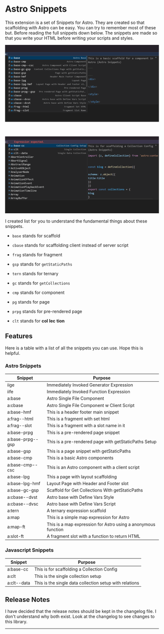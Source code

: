 # Astro Snippets

This extension is a set of Snippets for Astro. They are created so that scaffolding with Astro can be easy. You can try to remember most of these but.
Before reading the full snippets down below. The snippets are made so that you write your HTML before writing your scripts and styles.

![Basic Snippets](/images/base-snippets.gif)

<br />

![Expression Snippets](/images/content-collection-snippets.gif)

I created list for you to understand the fundamental things about these snippets.

- `base` stands for scaffold

- `cbase` stands for scaffolding client instead of server script

- `frag` stands for fragment

- `gsp` stands for `getStaticPaths`

- `tern` stands for ternary

- `gc` stands for `getCollections`

- `cmp` stands for component

- `pg` stands for page

- `prpg` stands for pre-rendered page

- `clt` stands for **col** **lec** **tion**

## Features

Here is a table with a list of all the snippets you can use. Hope this is helpful.

### Astro Snippets

| **Snippet**      | **Purpose**                                                   |
| ---------------- | ------------------------------------------------------------- |
| iige             | Immediately Invoked Generator Expression                      |
| iife             | Immediately Invoked Function Expression                       |
| a:base           | Astro Single File Component                                   |
| a:cbase          | Astro Single File Component w Client Script                   |
| a:base-hmf       | This is a header footer main snippet                          |
| a:frag--html     | This is a fragment with set html                              |
| a:frag--slot     | This is a fragment with a slot name in it                     |
| a:base-prpg      | This is a pre-rendered page snippet                           |
| a:base-prpg--gsp | This is a pre-rendered page with getStaticPaths Setup         |
| a:base-gsp       | This is a page snippet with getStaticPaths                    |
| a:base-cmp       | This is a basic Astro components                              |
| a:base-cmp--csc  | This is an Astro component with a client script               |
| a:base-lpg       | This a page with layout scaffolding                           |
| a:base-lpg-hmf   | Layout Page with Header and Footer slot                       |
| a:base-gc-gsp    | Scaffold for Get Collections With getStaticPaths              |
| a:cbase--dvst    | Astro base with Define Vars Style                             |
| a:cbase--dvsc    | Astro base with Define Vars Script                            |
| a:tern           | A ternary expression scaffold                                 |
| a:map            | This is a simple map expression for Astro                     |
| a:map-ft         | This is a map expression for Astro using a anonymous function |
| a:slot-ft        | A fragment slot with a function to return HTML                |

### Javascript Snippets

| **Snippet** | **Purpose**                                             |
| ----------- | ------------------------------------------------------- |
| a:base-cc   | This is for scaffolding a Collection Config             |
| a:clt       | This is the single collection setup                     |
| a:clt--data | This is the single data collection setup with relations |

## Release Notes

I have decided that the release notes should be kept in the changelog file. I don't understand why both exist. Look at the changelog to see changes to this library.

---
